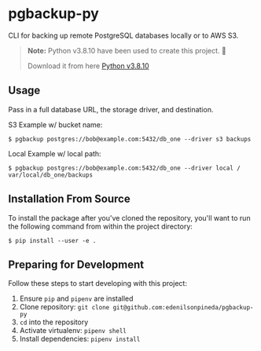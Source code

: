 pgbackup-py
========
CLI for backing up remote PostgreSQL databases locally or to AWS S3.

> **Note:** Python v3.8.10 have been used to create this project. :pushpin:
> 
> Download it from here [Python v3.8.10](https://www.python.org/downloads/release/python-3810/)
## Usage
Pass in a full database URL, the storage driver, and destination.

S3 Example w/ bucket name:
```
$ pgbackup postgres://bob@example.com:5432/db_one --driver s3 backups
```
Local Example w/ local path:
```
$ pgbackup postgres://bob@example.com:5432/db_one --driver local /
var/local/db_one/backups
```
## Installation From Source
To install the package after you've cloned the repository, you'll
want to run the following command from within the project directory:
```
$ pip install --user -e .
```
## Preparing for Development
Follow these steps to start developing with this project:
1. Ensure `pip` and `pipenv` are installed
2. Clone repository: `git clone git@github.com:edenilsonpineda/pgbackup-py`
3. `cd` into the repository
4. Activate virtualenv: `pipenv shell`
5. Install dependencies: `pipenv install`